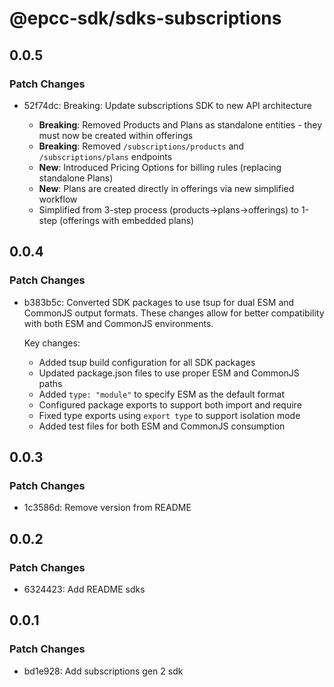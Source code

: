 # @epcc-sdk/sdks-subscriptions

## 0.0.5

### Patch Changes

- 52f74dc: Breaking: Update subscriptions SDK to new API architecture

  - **Breaking**: Removed Products and Plans as standalone entities - they must now be created within offerings
  - **Breaking**: Removed `/subscriptions/products` and `/subscriptions/plans` endpoints
  - **New**: Introduced Pricing Options for billing rules (replacing standalone Plans)
  - **New**: Plans are created directly in offerings via new simplified workflow
  - Simplified from 3-step process (products→plans→offerings) to 1-step (offerings with embedded plans)

## 0.0.4

### Patch Changes

- b383b5c: Converted SDK packages to use tsup for dual ESM and CommonJS output formats. These changes allow for better compatibility with both ESM and CommonJS environments.

  Key changes:

  - Added tsup build configuration for all SDK packages
  - Updated package.json files to use proper ESM and CommonJS paths
  - Added `type: "module"` to specify ESM as the default format
  - Configured package exports to support both import and require
  - Fixed type exports using `export type` to support isolation mode
  - Added test files for both ESM and CommonJS consumption

## 0.0.3

### Patch Changes

- 1c3586d: Remove version from README

## 0.0.2

### Patch Changes

- 6324423: Add README sdks

## 0.0.1

### Patch Changes

- bd1e928: Add subscriptions gen 2 sdk
